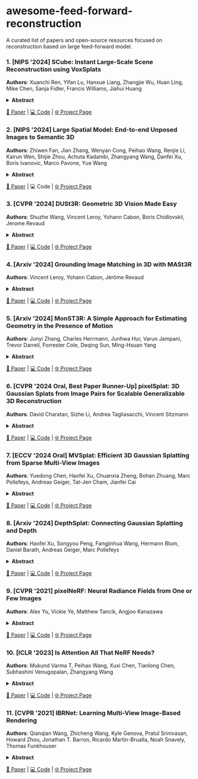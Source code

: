 # awesome-feed-forward-reconstruction

A curated list of papers and open-source resources focused on reconstruction based on large feed-forward model. 

### 1. [NIPS '2024] SCube: Instant Large-Scale Scene Reconstruction using VoxSplats
**Authors**: Xuanchi Ren, Yifan Lu, Hanxue Liang, Zhangjie Wu, Huan Ling, Mike Chen, Sanja Fidler, Francis Williams, Jiahui Huang
<details span>
<summary><b>Abstract</b></summary>
  We present SCube, a novel method for reconstructing large-scale 3D scenes (geometry, appearance, and semantics) from a sparse set of posed images. Our method encodes reconstructed scenes using a novel representation VoxSplat, which is a set of 3D Gaussians supported on a high-resolution sparse-voxel scaffold. To reconstruct a VoxSplat from images, we employ a hierarchical voxel latent diffusion model conditioned on the input images followed by a feedforward appearance prediction model. The diffusion model generates high-resolution grids progressively in a coarse-to-fine manner, and the appearance network predicts a set of Gaussians within each voxel. From as few as 3 non-overlapping input images, SCube can generate millions of Gaussians with a 1024^3 voxel grid spanning hundreds of meters in 20 seconds. Past works tackling scene reconstruction from images either rely on per-scene optimization and fail to reconstruct the scene away from input views (thus requiring dense view coverage as input) or leverage geometric priors based on low-resolution models, which produce blurry results. In contrast, SCube leverages high-resolution sparse networks and produces sharp outputs from few views. We show the superiority of SCube compared to prior art using the Waymo self-driving dataset on 3D reconstruction and demonstrate its applications, such as LiDAR simulation and text-to-scene generation.
</details>

  [📄 Paper](https://arxiv.org/pdf/2410.20030) | [💻 Code](https://github.com/nv-tlabs/SCube) | [🌐 Project Page](https://research.nvidia.com/labs/toronto-ai/scube/)  


### 2. [NIPS '2024] Large Spatial Model: End-to-end Unposed Images to Semantic 3D
**Authors**: Zhiwen Fan, Jian Zhang, Wenyan Cong, Peihao Wang, Renjie Li, Kairun Wen, Shijie Zhou, Achuta Kadambi, Zhangyang Wang, Danfei Xu, Boris Ivanovic, Marco Pavone, Yue Wang
<details span>
<summary><b>Abstract</b></summary>
  Reconstructing and understanding 3D structures from a limited number of images is a well-established problem in computer vision. Traditional methods usually break this task into multiple subtasks, each requiring complex transformations between different data representations. For instance, dense reconstruction through Structure-from-Motion (SfM) involves converting images into key points, optimizing camera parameters, and estimating structures. Afterward, accurate sparse reconstructions are required for further dense modeling, which is subsequently fed into task-specific neural networks. This multi-step process results in considerable processing time and increased engineering complexity.
In this work, we present the Large Spatial Model (LSM), which processes unposed RGB images directly into semantic radiance fields. LSM simultaneously estimates geometry, appearance, and semantics in a single feed-forward operation, and it can generate versatile label maps by interacting with language at novel viewpoints. Leveraging a Transformer-based architecture, LSM integrates global geometry through pixel-aligned point maps. To enhance spatial attribute regression, we incorporate local context aggregation with multi-scale fusion, improving the accuracy of fine local details. To tackle the scarcity of labeled 3D semantic data and enable natural language-driven scene manipulation, we incorporate a pre-trained 2D language-based segmentation model into a 3D-consistent semantic feature field. An efficient decoder then parameterizes a set of semantic anisotropic Gaussians, facilitating supervised end-to-end learning. Extensive experiments across various tasks show that LSM unifies multiple 3D vision tasks directly from unposed images, achieving real-time semantic 3D reconstruction for the first time.
</details>

  [📄 Paper](https://arxiv.org/pdf/2410.18956) | 💻 Code | [🌐 Project Page](https://largespatialmodel.github.io/)  

### 3. [CVPR '2024] DUSt3R: Geometric 3D Vision Made Easy
**Authors**: Shuzhe Wang, Vincent Leroy, Yohann Cabon, Boris Chidlovskii, Jerome Revaud
<details span>
<summary><b>Abstract</b></summary>
  Multi-view stereo reconstruction (MVS) in the wild requires to first estimate the camera parameters e.g. intrinsic and extrinsic parameters. These are usually tedious and cumbersome to obtain, yet they are mandatory to triangulate corresponding pixels in 3D space, which is the core of all best performing MVS algorithms. In this work, we take an opposite stance and introduce DUSt3R, a radically novel paradigm for Dense and Unconstrained Stereo 3D Reconstruction of arbitrary image collections, i.e. operating without prior information about camera calibration nor viewpoint poses. We cast the pairwise reconstruction problem as a regression of pointmaps, relaxing the hard constraints of usual projective camera models. We show that this formulation smoothly unifies the monocular and binocular reconstruction cases. In the case where more than two images are provided, we further propose a simple yet effective global alignment strategy that expresses all pairwise pointmaps in a common reference frame. We base our network architecture on standard Transformer encoders and decoders, allowing us to leverage powerful pretrained models. Our formulation directly provides a 3D model of the scene as well as depth information, but interestingly, we can seamlessly recover from it, pixel matches, relative and absolute camera. Exhaustive experiments on all these tasks showcase that the proposed DUSt3R can unify various 3D vision tasks and set new SoTAs on monocular/multi-view depth estimation as well as relative pose estimation. In summary, DUSt3R makes many geometric 3D vision tasks easy.
</details>

  [📄 Paper](https://arxiv.org/pdf/2312.14132) | [💻 Code](https://github.com/naver/dust3r) | [🌐 Project Page](https://europe.naverlabs.com/research/publications/dust3r-geometric-3d-vision-made-easy/)  


### 4. [Arxiv '2024] Grounding Image Matching in 3D with MASt3R
**Authors**: Vincent Leroy, Yohann Cabon, Jérôme Revaud
<details span>
<summary><b>Abstract</b></summary>
  Image Matching is a core component of all best-performing algorithms and pipelines in 3D vision. Yet despite matching being fundamentally a 3D problem, intrinsically linked to camera pose and scene geometry, it is typically treated as a 2D problem. This makes sense as the goal of matching is to establish correspondences between 2D pixel fields, but also seems like a potentially hazardous choice. In this work, we take a different stance and propose to cast matching as a 3D task with DUSt3R, a recent and powerful 3D reconstruction framework based on Transformers. Based on pointmaps regression, this method displayed impressive robustness in matching views with extreme viewpoint changes, yet with limited accuracy. We aim here to improve the matching capabilities of such an approach while preserving its robustness. We thus propose to augment the DUSt3R network with a new head that outputs dense local features, trained with an additional matching loss. We further address the issue of quadratic complexity of dense matching, which becomes prohibitively slow for downstream applications if not carefully treated. We introduce a fast reciprocal matching scheme that not only accelerates matching by orders of magnitude, but also comes with theoretical guarantees and, lastly, yields improved results. Extensive experiments show that our approach, coined MASt3R, significantly outperforms the state of the art on multiple matching tasks. In particular, it beats the best published methods by 30% (absolute improvement) in VCRE AUC on the extremely challenging Map-free localization dataset.
</details>

  [📄 Paper](https://arxiv.org/pdf/2406.09756) | [💻 Code](https://github.com/naver/mast3r) | [🌐 Project Page](https://europe.naverlabs.com/blog/mast3r-matching-and-stereo-3d-reconstruction/)  


### 5. [Arxiv '2024] MonST3R: A Simple Approach for Estimating Geometry in the Presence of Motion
**Authors**: Junyi Zhang, Charles Herrmann, Junhwa Hur, Varun Jampani, Trevor Darrell, Forrester Cole, Deqing Sun, Ming-Hsuan Yang
<details span>
<summary><b>Abstract</b></summary>
  Estimating geometry from dynamic scenes, where objects move and deform over time, remains a core challenge in computer vision. Current approaches often rely on multi-stage pipelines or global optimizations that decompose the problem into subtasks, like depth and flow, leading to complex systems prone to errors. In this paper, we present Motion DUSt3R (MonST3R), a novel geometry-first approach that directly estimates per-timestep geometry from dynamic scenes. Our key insight is that by simply estimating a pointmap for each timestep, we can effectively adapt DUST3R's representation, previously only used for static scenes, to dynamic scenes. However, this approach presents a significant challenge: the scarcity of suitable training data, namely dynamic, posed videos with depth labels. Despite this, we show that by posing the problem as a fine-tuning task, identifying several suitable datasets, and strategically training the model on this limited data, we can surprisingly enable the model to handle dynamics, even without an explicit motion representation. Based on this, we introduce new optimizations for several downstream video-specific tasks and demonstrate strong performance on video depth and camera pose estimation, outperforming prior work in terms of robustness and efficiency. Moreover, MonST3R shows promising results for primarily feed-forward 4D reconstruction.
</details>

  [📄 Paper](https://arxiv.org/pdf/2410.03825) | [💻 Code](https://github.com/Junyi42/monst3r) | [🌐 Project Page](https://monst3r-project.github.io/)  


### 6. [CVPR '2024 Oral, Best Paper Runner-Up] pixelSplat: 3D Gaussian Splats from Image Pairs for Scalable Generalizable 3D Reconstruction
**Authors**: David Charatan, Sizhe Li, Andrea Tagliasacchi, Vincent Sitzmann
<details span>
<summary><b>Abstract</b></summary>
  We introduce pixelSplat, a feed-forward model that learns to reconstruct 3D radiance fields parameterized by 3D Gaussian primitives from pairs of images. Our model features real-time and memory-efficient rendering for scalable training as well as fast 3D reconstruction at inference time. To overcome local minima inherent to sparse and locally supported representations, we predict a dense probability distribution over 3D and sample Gaussian means from that probability distribution. We make this sampling operation differentiable via a reparameterization trick, allowing us to back-propagate gradients through the Gaussian splatting representation. We benchmark our method on wide-baseline novel view synthesis on the real-world RealEstate10k and ACID datasets, where we outperform state-of-the-art light field transformers and accelerate rendering by 2.5 orders of magnitude while reconstructing an interpretable and editable 3D radiance field.
</details>

  [📄 Paper](https://arxiv.org/pdf/2312.12337) | [💻 Code](https://github.com/dcharatan/pixelsplat) | [🌐 Project Page](dcharatan.github.io/pixelsplat)  

### 7. [ECCV '2024 Oral] MVSplat: Efficient 3D Gaussian Splatting from Sparse Multi-View Images
**Authors**: Yuedong Chen, Haofei Xu, Chuanxia Zheng, Bohan Zhuang, Marc Pollefeys, Andreas Geiger, Tat-Jen Cham, Jianfei Cai
<details span>
<summary><b>Abstract</b></summary>
  We introduce MVSplat, an efficient model that, given sparse multi-view images as input, predicts clean feed-forward 3D Gaussians. To accurately localize the Gaussian centers, we build a cost volume representation via plane sweeping, where the cross-view feature similarities stored in the cost volume can provide valuable geometry cues to the estimation of depth. We also learn other Gaussian primitives' parameters jointly with the Gaussian centers while only relying on photometric supervision. We demonstrate the importance of the cost volume representation in learning feed-forward Gaussians via extensive experimental evaluations. On the large-scale RealEstate10K and ACID benchmarks, MVSplat achieves state-of-the-art performance with the fastest feed-forward inference speed (22~fps). More impressively, compared to the latest state-of-the-art method pixelSplat, MVSplat uses 10× fewer parameters and infers more than 2× faster while providing higher appearance and geometry quality as well as better cross-dataset generalization.
</details>

  [📄 Paper](https://arxiv.org/pdf/2403.14627) | [💻 Code](https://github.com/donydchen/mvsplat) | [🌐 Project Page](https://donydchen.github.io/mvsplat/)  


### 8. [Arxiv '2024] DepthSplat: Connecting Gaussian Splatting and Depth
**Authors**: Haofei Xu, Songyou Peng, Fangjinhua Wang, Hermann Blum, Daniel Barath, Andreas Geiger, Marc Pollefeys
<details span>
<summary><b>Abstract</b></summary>
  Gaussian splatting and single/multi-view depth estimation are typically studied in isolation. In this paper, we present DepthSplat to connect Gaussian splatting and depth estimation and study their interactions. More specifically, we first contribute a robust multi-view depth model by leveraging pre-trained monocular depth features, leading to high-quality feed-forward 3D Gaussian splatting reconstructions. We also show that Gaussian splatting can serve as an unsupervised pre-training objective for learning powerful depth models from large-scale unlabelled datasets. We validate the synergy between Gaussian splatting and depth estimation through extensive ablation and cross-task transfer experiments. Our DepthSplat achieves state-of-the-art performance on ScanNet, RealEstate10K and DL3DV datasets in terms of both depth estimation and novel view synthesis, demonstrating the mutual benefits of connecting both tasks.
</details>

  [📄 Paper](https://arxiv.org/pdf/2410.13862) | [💻 Code](https://github.com/cvg/depthsplat) | [🌐 Project Page](https://haofeixu.github.io/depthsplat/)  


### 9. [CVPR '2021] pixelNeRF: Neural Radiance Fields from One or Few Images
**Authors**: Alex Yu, Vickie Ye, Matthew Tancik, Angjoo Kanazawa
<details span>
<summary><b>Abstract</b></summary>
  We propose pixelNeRF, a learning framework that predicts a continuous neural scene representation conditioned on one or few input images. The existing approach for constructing neural radiance fields involves optimizing the representation to every scene independently, requiring many calibrated views and significant compute time. We take a step towards resolving these shortcomings by introducing an architecture that conditions a NeRF on image inputs in a fully convolutional manner. This allows the network to be trained across multiple scenes to learn a scene prior, enabling it to perform novel view synthesis in a feed-forward manner from a sparse set of views (as few as one). Leveraging the volume rendering approach of NeRF, our model can be trained directly from images with no explicit 3D supervision. We conduct extensive experiments on ShapeNet benchmarks for single image novel view synthesis tasks with held-out objects as well as entire unseen categories. We further demonstrate the flexibility of pixelNeRF by demonstrating it on multi-object ShapeNet scenes and real scenes from the DTU dataset. In all cases, pixelNeRF outperforms current state-of-the-art baselines for novel view synthesis and single image 3D reconstruction.
</details>

  [📄 Paper](https://arxiv.org/pdf/2012.02190) | [💻 Code](https://github.com/sxyu/pixel-nerf) | [🌐 Project Page](https://alexyu.net/pixelnerf/)  


### 10. [ICLR '2023] Is Attention All That NeRF Needs?
**Authors**: Mukund Varma T, Peihao Wang, Xuxi Chen, Tianlong Chen, Subhashini Venugopalan, Zhangyang Wang
<details span>
<summary><b>Abstract</b></summary>
  We present Generalizable NeRF Transformer (GNT), a transformer-based architecture that reconstructs Neural Radiance Fields (NeRFs) and learns to renders novel views on the fly from source views. While prior works on NeRFs optimize a scene representation by inverting a handcrafted rendering equation, GNT achieves neural representation and rendering that generalizes across scenes using transformers at two stages. (1) The view transformer leverages multi-view geometry as an inductive bias for attention-based scene representation, and predicts coordinate-aligned features by aggregating information from epipolar lines on the neighboring views. (2) The ray transformer renders novel views using attention to decode the features from the view transformer along the sampled points during ray marching. Our experiments demonstrate that when optimized on a single scene, GNT can successfully reconstruct NeRF without an explicit rendering formula due to the learned ray renderer. When trained on multiple scenes, GNT consistently achieves state-of-the-art performance when transferring to unseen scenes and outperform all other methods by ~10% on average. Our analysis of the learned attention maps to infer depth and occlusion indicate that attention enables learning a physically-grounded rendering. Our results show the promise of transformers as a universal modeling tool for graphics.
</details>

  [📄 Paper](https://arxiv.org/pdf/2207.13298) | [💻 Code](https://github.com/VITA-Group/GNT) | [🌐 Project Page](https://vita-group.github.io/GNT/)  


### 11. [CVPR '2021] IBRNet: Learning Multi-View Image-Based Rendering
**Authors**: Qianqian Wang, Zhicheng Wang, Kyle Genova, Pratul Srinivasan, Howard Zhou, Jonathan T. Barron, Ricardo Martin-Brualla, Noah Snavely, Thomas Funkhouser
<details span>
<summary><b>Abstract</b></summary>
  We present a method that synthesizes novel views of complex scenes by interpolating a sparse set of nearby views. The core of our method is a network architecture that includes a multilayer perceptron and a ray transformer that estimates radiance and volume density at continuous 5D locations (3D spatial locations and 2D viewing directions), drawing appearance information on the fly from multiple source views. By drawing on source views at render time, our method hearkens back to classic work on image-based rendering (IBR), and allows us to render high-resolution imagery. Unlike neural scene representation work that optimizes per-scene functions for rendering, we learn a generic view interpolation function that generalizes to novel scenes. We render images using classic volume rendering, which is fully differentiable and allows us to train using only multi-view posed images as supervision. Experiments show that our method outperforms recent novel view synthesis methods that also seek to generalize to novel scenes. Further, if fine-tuned on each scene, our method is competitive with state-of-the-art single-scene neural rendering methods.
</details>

  [📄 Paper](https://arxiv.org/pdf/2102.13090) | [💻 Code](https://github.com/googleinterns/IBRNet) | [🌐 Project Page](https://ibrnet.github.io/)  

